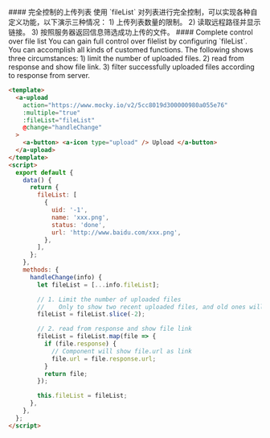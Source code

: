 <cn>
#### 完全控制的上传列表
使用 `fileList` 对列表进行完全控制，可以实现各种自定义功能，以下演示三种情况：
1) 上传列表数量的限制。
2) 读取远程路径并显示链接。
3) 按照服务器返回信息筛选成功上传的文件。
</cn>

<us>
#### Complete control over file list
You can gain full control over filelist by configuring `fileList`. You can accomplish all kinds of customed functions. The following shows three circumstances:
1) limit the number of uploaded files.
2) read from response and show file link.
3) filter successfully uploaded files according to response from server.
</us>

```html
<template>
  <a-upload
    action="https://www.mocky.io/v2/5cc8019d300000980a055e76"
    :multiple="true"
    :fileList="fileList"
    @change="handleChange"
  >
    <a-button> <a-icon type="upload" /> Upload </a-button>
  </a-upload>
</template>
<script>
  export default {
    data() {
      return {
        fileList: [
          {
            uid: '-1',
            name: 'xxx.png',
            status: 'done',
            url: 'http://www.baidu.com/xxx.png',
          },
        ],
      };
    },
    methods: {
      handleChange(info) {
        let fileList = [...info.fileList];

        // 1. Limit the number of uploaded files
        //    Only to show two recent uploaded files, and old ones will be replaced by the new
        fileList = fileList.slice(-2);

        // 2. read from response and show file link
        fileList = fileList.map(file => {
          if (file.response) {
            // Component will show file.url as link
            file.url = file.response.url;
          }
          return file;
        });

        this.fileList = fileList;
      },
    },
  };
</script>
```

